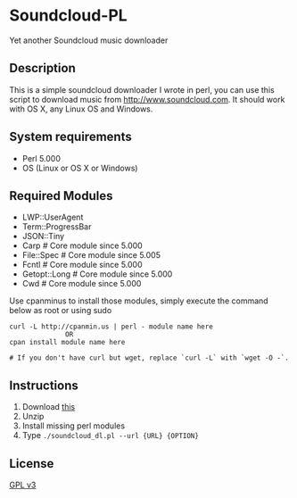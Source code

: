 Soundcloud-PL
=============

Yet another Soundcloud music downloader

## Description

This is a simple soundcloud downloader I wrote in perl,
you can use this script to download music from http://www.soundcloud.com.
It should work with OS X, any Linux OS and Windows.

## System requirements

* Perl 5.000
* OS (Linux or OS X or Windows)

## Required Modules

* LWP::UserAgent
* Term::ProgressBar
* JSON::Tiny
* Carp          # Core module since 5.000
* File::Spec    # Core module since 5.005
* Fcntl         # Core module since 5.000
* Getopt::Long  # Core module since 5.000
* Cwd           # Core module since 5.000

Use cpanminus to install those modules, simply execute the command below as root or using sudo
```
curl -L http://cpanmin.us | perl - module name here
              OR
cpan install module name here              

# If you don't have curl but wget, replace `curl -L` with `wget -O -`.
```

## Instructions

1. Download [this](https://github.com/Prajithp/Soundcloud-PL/archive/master.zip)
2. Unzip
3. Install missing perl modules
5. Type `./soundcloud_dl.pl --url {URL} {OPTION}`


## License

[GPL v3](https://raw.githubusercontent.com/Prajithp/Soundcloud-PL/master/LICENSE)
